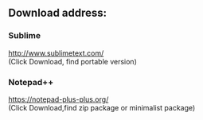 ## Download address:  
### Sublime  
http://www.sublimetext.com/  
(Click Download, find portable version)  
### Notepad++  
https://notepad-plus-plus.org/  
(Click Download,find zip package or minimalist package)  
